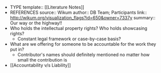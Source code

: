 - TYPE
  template:: [[Literature Notes]]
- REFERENCES
  source:: Wikum
  author:: DB Team; Participants
  link:: http://wikum.org/visualization_flags?id=650&owner=7337y
  summary:: Our way or the highway!!
- Who holds the intellectual property rights? Who holds showcasing rights?
	- Constant legal framework or case-by-case basis?
- What are we offering for someone to be accountable for the work they put in?
	- Contributor's names should definitely mentioned no matter how small the contribution is
- [[Accountability v/s Liability]]